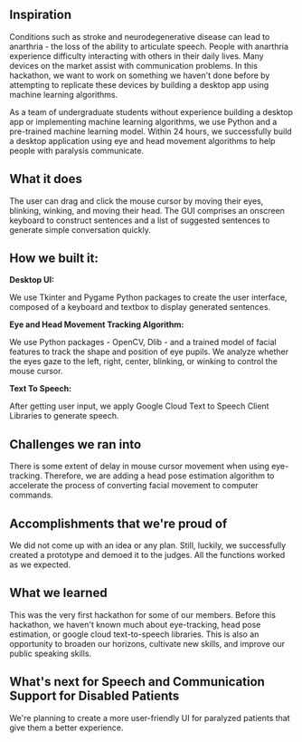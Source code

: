 ## Inspiration
Conditions such as stroke and neurodegenerative disease can lead to anarthria - the loss of the ability to articulate speech. People with anarthria experience difficulty interacting with others in their daily lives. Many devices on the market assist with communication problems. In this hackathon, we want to work on something we haven't done before by attempting to replicate these devices by building a desktop app using machine learning algorithms. 

As a team of undergraduate students without experience building a desktop app or implementing machine learning algorithms, we use Python and a pre-trained machine learning model. Within 24 hours, we successfully build a desktop application using eye and head movement algorithms to help people with paralysis communicate. 

## What it does
The user can drag and click the mouse cursor by moving their eyes, blinking, winking, and moving their head. The GUI comprises an onscreen keyboard to construct sentences and a list of suggested sentences to generate simple conversation quickly. 

## How we built it:

**Desktop UI:** 

We use Tkinter and Pygame Python packages to create the user interface, composed of a keyboard and textbox to display generated sentences. 

**Eye and Head Movement Tracking Algorithm:** 

We use Python packages - OpenCV, Dlib - and a trained model of facial features to track the shape and position of eye pupils. We analyze whether the eyes gaze to the left, right, center, blinking, or winking to control the mouse cursor.

**Text To Speech:** 

After getting user input, we apply Google Cloud Text to Speech Client Libraries to generate speech. 

## Challenges we ran into
There is some extent of delay in mouse cursor movement when using eye-tracking. Therefore, we are adding a head pose estimation algorithm to accelerate the process of converting facial movement to computer commands. 

## Accomplishments that we're proud of
We did not come up with an idea or any plan. Still, luckily, we successfully created a prototype and demoed it to the judges. All the functions worked as we expected.

## What we learned
This was the very first hackathon for some of our members. Before this hackathon, we haven't known much about eye-tracking, head pose estimation, or google cloud text-to-speech libraries. This is also an opportunity to broaden our horizons, cultivate new skills, and improve our public speaking skills. 

## What's next for Speech and Communication Support for Disabled Patients
We're planning to create a more user-friendly UI for paralyzed patients that give them a better experience.